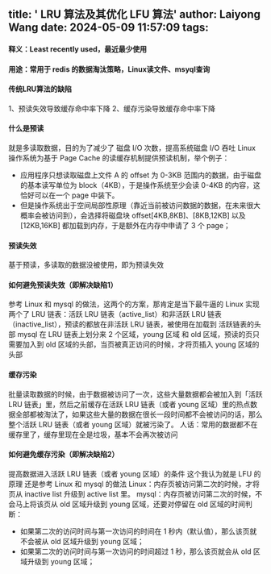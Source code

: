 title: ' LRU 算法及其优化 LFU 算法'
author: Laiyong Wang
date: 2024-05-09 11:57:09
tags:
---
#### 释义：Least recently used，最近最少使用
#### 用途：常用于 redis 的数据淘汰策略，Linux读文件、msyql查询

#### 传统LRU算法的缺陷
  1、预读失效导致缓存命中率下降
  2、缓存污染导致缓存命中率下降
#### 什么是预读
  就是多读取数据，目的为了减少了 磁盘 I/O 次数，提高系统磁盘 I/O 吞吐
  Linux 操作系统为基于 Page Cache 的读缓存机制提供预读机制，举个例子：
  - 应用程序只想读取磁盘上文件 A 的 offset 为 0-3KB 范围内的数据，由于磁盘的基本读写单位为 block（4KB），于是操作系统至少会读 0-4KB 的内容，这恰好可以在一个 page 中装下。
  - 但是操作系统出于空间局部性原理（靠近当前被访问数据的数据，在未来很大概率会被访问到），会选择将磁盘块 offset[4KB,8KB]、[8KB,12KB] 以及 [12KB,16KB] 都加载到内存，于是额外在内存中申请了 3 个 page；

#### 预读失效
  基于预读，多读取的数据没被使用，即为预读失效
#### 如何避免预读失效（即解决缺陷1）
  参考 Linux 和 mysql 的做法，这两个的方案，那肯定是当下最牛逼的
  Linux 实现两个了 LRU 链表：活跃 LRU 链表（active_list）和非活跃 LRU 链表（inactive_list），预读的都放在非活跃 LRU 链表，被使用在加载到 活跃链表的头部
  mysql 在 LRU 链表上划分来 2 个区域，young 区域 和 old 区域，预读的页只需要加入到 old 区域的头部，当页被真正访问的时候，才将页插入 young 区域的头部
#### 缓存污染
  批量读取数据的时候，由于数据被访问了一次，这些大量数据都会被加入到「活跃 LRU 链表」里，然后之前缓存在活跃 LRU 链表（或者 young 区域）里的热点数据全部都被淘汰了，如果这些大量的数据在很长一段时间都不会被访问的话，那么整个活跃 LRU 链表（或者 young 区域）就被污染了。
  人话：常用的数据都不在缓存里了，缓存里现在全是垃圾，基本不会再次被访问
  
#### 如何避免缓存污染（即解决缺陷2）
  提高数据进入活跃 LRU 链表（或者 young 区域）的条件
  这个我认为就是 LFU 的原理
  还是参考 Linux 和 mysql 的做法
  Linux：内存页被访问第二次的时候，才将页从 inactive list 升级到 active list 里。
  mysql：内存页被访问第二次的时候，不会马上将该页从 old 区域升级到 young 区域，还要对停留在 old 区域的时间判断：
  - 如果第二次的访问时间与第一次访问的时间在 1 秒内（默认值），那么该页就不会被从 old 区域升级到 young 区域；
  - 如果第二次的访问时间与第一次访问的时间超过 1 秒，那么该页就会从 old 区域升级到 young 区域；